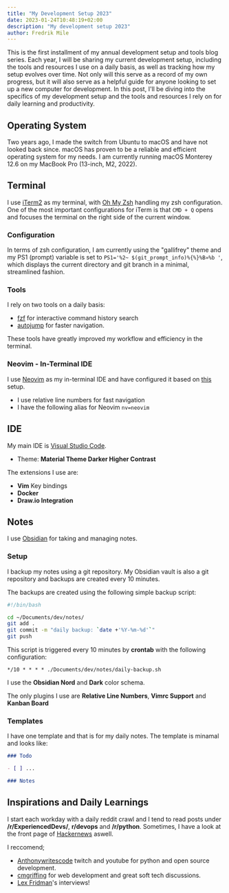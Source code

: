 ```yaml
---
title: "My Development Setup 2023"
date: 2023-01-24T10:48:19+02:00
description: "My development setup 2023"
author: Fredrik Mile
---
```


This is the first installment of my annual development setup and tools blog series. Each year, I will be sharing my current development setup, including the tools and resources I use on a daily basis, as well as tracking how my setup evolves over time. Not only will this serve as a record of my own progress, but it will also serve as a helpful guide for anyone looking to set up a new computer for development. In this post, I'll be diving into the specifics of my development setup and the tools and resources I rely on for daily learning and productivity.

## Operating System

Two years ago, I made the switch from Ubuntu to macOS and have not looked back since. macOS has proven to be a reliable and efficient operating system for my needs. I am currently running macOS Monterey 12.6 on my MacBook Pro (13-inch, M2, 2022).

## Terminal

I use [iTerm2](https://iterm2.com/) as my terminal, with [Oh My Zsh](https://ohmyz.sh/) handling my zsh configuration. One of the most important configurations for iTerm is that `CMD + Q` opens and focuses the terminal on the right side of the current window.

### Configuration

In terms of zsh configuration, I am currently using the "gallifrey" theme and my PS1 (prompt) variable is set to `PS1='%2~ $(git_prompt_info)%{%}%B»%b '`, which displays the current directory and git branch in a minimal, streamlined fashion.

### Tools

I rely on two tools on a daily basis:
- [fzf](https://github.com/junegunn/fzf) for interactive command history search
- [autojump](https://github.com/wting/autojump) for faster navigation.

These tools have greatly improved my workflow and efficiency in the terminal.

### Neovim - In-Terminal IDE

I use [Neovim](https://neovim.io/) as my in-terminal IDE and have configured it based on [this](https://github.com/LunarVim/nvim-basic-ide) setup.
- I use relative line numbers for fast navigation
- I have the following alias for Neovim `nv=neovim`

## IDE

My main IDE is [Visual Studio Code](https://code.visualstudio.com/).
- Theme: **Material Theme Darker Higher Contrast**

The extensions I use are:
- **Vim** Key bindings
- **Docker**
- **Draw.io Integration**

## Notes

I use [Obsidian](https://obsidian.md/) for taking and managing notes.

### Setup

I backup my notes using a git repository. My Obsidian vault is also a git repository and backups are created every 10 minutes.

The backups are created using the following simple backup script:
```bash
#!/bin/bash

cd ~/Documents/dev/notes/
git add .
git commit -m "daily backup: `date +'%Y-%m-%d'`"
git push
```

This script is triggered every 10 minutes by **crontab** with the following configuration:

```
*/10 * * * * ./Documents/dev/notes/daily-backup.sh
```

I use the **Obsidian Nord** and **Dark** color schema.

The only plugins I use are **Relative Line Numbers**,  **Vimrc Support** and **Kanban Board**

### Templates

I have one template and that is for my daily notes.
The template is minamal and looks like:

```md
### Todo

- [ ] ...

### Notes

```

## Inspirations and Daily Learnings

I start each workday with a daily reddit crawl and I tend to read posts under **/r/ExperiencedDevs/**, **r/devops** and **/r/python**.
Sometimes, I have a look at the front page of [Hackernews](https://news.ycombinator.com/) aswell.

I reccomend; 

- [Anthonywritescode](https://www.twitch.tv/anthonywritescode) twitch and youtube for python and open source development.
- [cmgriffing](https://www.twitch.tv/cmgriffing) for web development and great soft tech discussions.
- [Lex Fridman](https://www.youtube.com/@lexfridman)'s interviews!
